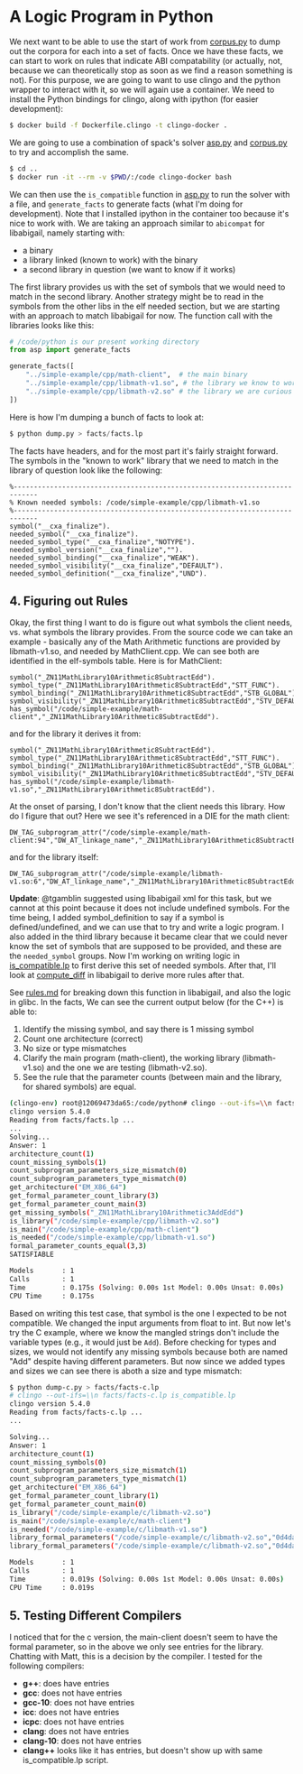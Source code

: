 # A Logic Program in Python

We next want to be able to use the start of work from [corpus.py](corpus.py)
to dump out the corpora for each into a set of facts. Once we have these facts, we can start to work
on rules that indicate ABI compatability (or actually, not, because we can theoretically stop as soon as we find a reason
something is not). For this purpose, we are going to want to use clingo and the
python wrapper to interact with it, so we will again use a container. We need to install
the Python bindings for clingo, along with ipython (for easier development):

```bash
$ docker build -f Dockerfile.clingo -t clingo-docker .
```

We are going to use a combination of spack's solver [asp.py](https://github.com/spack/spack/blob/develop/lib/spack/spack/solver/asp.py)
and [corpus.py](corpus.py) to try and accomplish the same.

```bash
$ cd ..
$ docker run -it --rm -v $PWD/:/code clingo-docker bash
```

We can then use the `is_compatible` function in [asp.py](asp.py) to run the solver
with a file, and `generate_facts` to generate facts (what I'm doing for development).
Note that I installed ipython in the container too because it's nice to work with.
We are taking an approach similar to `abicompat` for libabigail, namely starting
with:

 - a binary
 - a library linked (known to work) with the binary
 - a second library in question (we want to know if it works)

The first library provides us with the set of symbols that we would need to 
match in the second library. Another strategy might be to read in the symbols
from the other libs in the elf needed section, but we are starting with an
approach to match libabigail for now. The function call with the libraries
looks like this:

```python
# /code/python is our present working directory
from asp import generate_facts

generate_facts([
    "../simple-example/cpp/math-client",  # the main binary
    "../simple-example/cpp/libmath-v1.so", # the library we know to work
    "../simple-example/cpp/libmath-v2.so" # the library we are curious about
])
```

Here is how I'm dumping a bunch of facts to look at:

```python
$ python dump.py > facts/facts.lp
```

The facts have headers, and for the most part it's fairly straight forward.
The symbols in the "known to work" library that we need to match in the
library of question look like the following:

```lp
%----------------------------------------------------------------------------
% Known needed symbols: /code/simple-example/cpp/libmath-v1.so
%----------------------------------------------------------------------------
symbol("__cxa_finalize").
needed_symbol("__cxa_finalize").
needed_symbol_type("__cxa_finalize","NOTYPE").
needed_symbol_version("__cxa_finalize","").
needed_symbol_binding("__cxa_finalize","WEAK").
needed_symbol_visibility("__cxa_finalize","DEFAULT").
needed_symbol_definition("__cxa_finalize","UND").
```

## 4. Figuring out Rules

Okay, the first thing I want to do is figure out what symbols the client needs,
vs. what symbols the library provides. From the source code we can take an example -
basically any of the Math Arithmetic functions are provided by libmath-v1.so,
and needed by MathClient.cpp. We can see both are identified in the elf-symbols
table. Here is for MathClient:

```lp
symbol("_ZN11MathLibrary10Arithmetic8SubtractEdd").
symbol_type("_ZN11MathLibrary10Arithmetic8SubtractEdd","STT_FUNC").
symbol_binding("_ZN11MathLibrary10Arithmetic8SubtractEdd","STB_GLOBAL").
symbol_visibility("_ZN11MathLibrary10Arithmetic8SubtractEdd","STV_DEFAULT").
has_symbol("/code/simple-example/math-client","_ZN11MathLibrary10Arithmetic8SubtractEdd").
```

and for the library it derives it from:

```lp
symbol("_ZN11MathLibrary10Arithmetic8SubtractEdd").
symbol_type("_ZN11MathLibrary10Arithmetic8SubtractEdd","STT_FUNC").
symbol_binding("_ZN11MathLibrary10Arithmetic8SubtractEdd","STB_GLOBAL").
symbol_visibility("_ZN11MathLibrary10Arithmetic8SubtractEdd","STV_DEFAULT").
has_symbol("/code/simple-example/libmath-v1.so","_ZN11MathLibrary10Arithmetic8SubtractEdd").
```

At the onset of parsing, I don't know that the client needs this library. How
do I figure that out? Here we see it's referenced in a DIE for the math client:

```lp
DW_TAG_subprogram_attr("/code/simple-example/math-client:94","DW_AT_linkage_name","_ZN11MathLibrary10Arithmetic8SubtractEdd").
```

and for the library itself:

```lp
DW_TAG_subprogram_attr("/code/simple-example/libmath-v1.so:6","DW_AT_linkage_name","_ZN11MathLibrary10Arithmetic8SubtractEdd").
```

**Update**: @tgamblin suggested using libabigail xml for this task, but we cannot
at this point because it does not include undefined symbols. For the time being,
I added symbol_definition to say if a symbol is defined/undefined, and
we can use that to try and write a logic program. I also added in the third library
because it became clear that we could never know the set of symbols that are supposed
to be provided, and these are the `needed_symbol` groups. Now I'm working on writing logic in [is_compatible.lp](is_compatible.lp)
to first derive this set of needed symbols. After that, I'll look at [compute_diff](https://github.com/woodard/libabigail/blob/40aab37cf04214504804ae9fe7b6c7ff4fd1500f/src/abg-comparison.cc#L11031) in libabigail to derive more rules after that.

See [rules.md](rules.md) for breaking down this function in libabigail, and also
the logic in glibc. In the facts,
We can see the current output below (for the C++) is able to:

1. Identify the missing symbol, and say there is 1 missing symbol
2. Count one architecture (correct)
3. No size or type mismatches
4. Clarify the main program (math-client), the working library (libmath-v1.so) and the one we are testing (libmath-v2.so).
5. See the rule that the parameter counts (between main and the library, for shared symbols) are equal.

```bash
(clingo-env) root@12069473da65:/code/python# clingo --out-ifs=\\n facts/facts.lp is_compatible.lp 
clingo version 5.4.0
Reading from facts/facts.lp ...
...
Solving...
Answer: 1
architecture_count(1)
count_missing_symbols(1)
count_subprogram_parameters_size_mismatch(0)
count_subprogram_parameters_type_mismatch(0)
get_architecture("EM_X86_64")
get_formal_parameter_count_library(3)
get_formal_parameter_count_main(3)
get_missing_symbols("_ZN11MathLibrary10Arithmetic3AddEdd")
is_library("/code/simple-example/cpp/libmath-v2.so")
is_main("/code/simple-example/cpp/math-client")
is_needed("/code/simple-example/cpp/libmath-v1.so")
formal_parameter_counts_equal(3,3)
SATISFIABLE

Models       : 1
Calls        : 1
Time         : 0.175s (Solving: 0.00s 1st Model: 0.00s Unsat: 0.00s)
CPU Time     : 0.175s
```

Based on writing this test case, that symbol is the one I expected to be not
compatible. We changed the input arguments from float to int. But now let's try the
C example, where we know the mangled strings don't include the variable
types (e.g., it would just be `Add`). Before checking for types and sizes,
we would not identify any missing symbols because both are named "Add" despite
having different parameters. But now since we added types and sizes we can
see there is aboth a size and type mismatch:

```bash
$ python dump-c.py > facts/facts-c.lp
# clingo --out-ifs=\\n facts/facts-c.lp is_compatible.lp 
clingo version 5.4.0
Reading from facts/facts-c.lp ...
...

Solving...
Answer: 1
architecture_count(1)
count_missing_symbols(0)
count_subprogram_parameters_size_mismatch(1)
count_subprogram_parameters_type_mismatch(1)
get_architecture("EM_X86_64")
get_formal_parameter_count_library(1)
get_formal_parameter_count_main(0)
is_library("/code/simple-example/c/libmath-v2.so")
is_main("/code/simple-example/c/math-client")
is_needed("/code/simple-example/c/libmath-v1.so")
library_formal_parameters("/code/simple-example/c/libmath-v2.so","0d4da1237a945ffc1d5e421ffd5752e3","Add","9382a504b9272595542486c61a7affb0")
library_formal_parameters("/code/simple-example/c/libmath-v2.so","0d4da1237a945ffc1d5e421ffd5752e3","Add","c83a9eccfcf01fe36ff19e1edacb0c91")

Models       : 1
Calls        : 1
Time         : 0.019s (Solving: 0.00s 1st Model: 0.00s Unsat: 0.00s)
CPU Time     : 0.019s
```
## 5. Testing Different Compilers

I noticed that for the c version, the main-client doesn't seem to have the formal parameter, so in the
above we only see entries for the library. Chatting with Matt, this is a decision by the compiler.
I tested for the following compilers:

 - **g++**: does have entries
 - **gcc**: does not have entries
 - **gcc-10**: does not have entries
 - **icc**: does not have entries
 - **icpc**: does not have entries
 - **clang**: does not have entries
 - **clang-10**: does not have entries
 - **clang++** looks like it has entries, but doesn't show up with same is_compatible.lp script.
